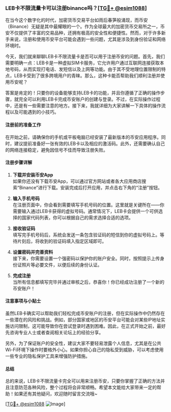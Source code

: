 ### LEB卡不限流量卡可以注册binance吗？[[TG💪+ @esim1088](https://t.me/s/esim1088)]

在当今这个数字化的时代，加密货币交易平台如雨后春笋般涌现，而币安（Binance）无疑是其中最耀眼的一个。作为全球最大的加密货币交易所之一，币安不仅提供了丰富的交易品种，还拥有极高的安全性和便捷性。然而，对于许多新手来说，注册和使用币安平台可能会遇到一些问题，尤其是涉及到身份验证和网络环境时。

今天，我们就来聊聊LEB卡不限流量卡是否可以用于注册币安的问题。首先，我们需要明确一点：LEB卡是一种虚拟SIM卡服务，它允许用户通过互联网连接获取本地号码，从而实现打电话、发短信以及上网等功能。由于其不受地理位置限制的特点，LEB卡受到了很多跨境用户的青睐。那么，这种卡能否帮助我们顺利注册并使用币安呢？

答案是肯定的！只要你的设备能够支持LEB卡的功能，并且你遵循了正确的操作步骤，就完全可以利用LEB卡完成币安账户的创建与登录。不过，在实际操作过程中，还是有一些需要注意的地方。接下来，我就详细为大家讲解一下具体的操作流程以及可能遇到的小技巧。

#### 注册前的准备工作

在开始之前，请确保你的手机或平板电脑已经安装了最新版本的币安应用程序。同时，建议提前准备好一张有效的LEB卡以及相应的激活码。此外，还需要确认自己的网络连接稳定，避免因信号不佳而导致注册失败。

#### 注册步骤详解

1. **下载并安装币安App**  
   如果你还没有下载币安App，可以通过官方网站或者各大应用商店搜索“Binance”进行下载。安装完成后打开应用，并点击右下角的“注册”按钮。

2. **输入手机号码**  
   在注册页面中，你会看到需要填写手机号码的位置。这里就是关键所在——你需要输入通过LEB卡获得的虚拟号码。通常情况下，LEB卡会提供一个可供选择的国家代码列表，你可以根据自己的需求选择合适的选项。

3. **接收验证码**  
   填写完手机号码后，系统会发送一条包含验证码的短信到你的虚拟号码上。等待片刻后，将收到的验证码填入指定区域即可。

4. **设置密码并完善资料**  
   接下来，你需要设置一个强密码以保护你的账户安全。同时，按照提示上传身份证照片等必要文件，以便后续的身份认证。

5. **完成注册**  
   当所有信息都填写完毕并通过审核之后，恭喜你！你已经成功注册了一个新的币安账户！

#### 注意事项与小贴士

虽然LEB卡确实可以帮助我们轻松完成币安账户的注册，但在实际操作中仍然存在一些潜在的风险和挑战。例如，部分国家或地区的币安平台可能会对某些IP地址实施访问限制，这可能导致你在尝试登录时遇到困难。因此，在正式开始之前，最好先咨询专业人士或者查阅相关论坛上的经验分享。

另外，为了保证账户的安全性，建议大家不要轻易泄露个人信息，尤其是在公共Wi-Fi环境下操作时要格外小心。如果你担心自己的隐私受到威胁，可以考虑使用一些专业的隐私保护工具来增强防护措施。

#### 总结

总的来说，LEB卡不限流量卡完全可以用来注册币安，只要你掌握了正确的方法并且注意防范各种风险，整个过程将会非常顺畅。希望本文能给大家带来一定的帮助！如果还有其他疑问，欢迎随时留言交流哦~ 

[[TG💪+ @esim1088](https://t.me/s/esim1088) ![Image](https://i.postimg.cc/4NQfJmqS/Snipaste-2025-05-13-00-14-12.png)]